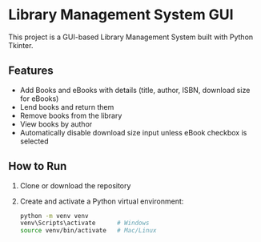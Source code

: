 # Library Management System GUI

This project is a GUI-based Library Management System built with Python Tkinter.

## Features

- Add Books and eBooks with details (title, author, ISBN, download size for eBooks)  
- Lend books and return them  
- Remove books from the library  
- View books by author  
- Automatically disable download size input unless eBook checkbox is selected  

## How to Run

1. Clone or download the repository  
2. Create and activate a Python virtual environment:

   ```bash
   python -m venv venv
   venv\Scripts\activate      # Windows
   source venv/bin/activate   # Mac/Linux
